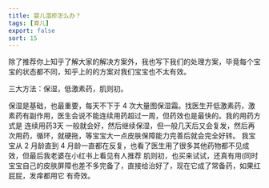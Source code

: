 ```yaml
---
title: 婴儿湿疹怎么办？
tags: [育儿]
export: false
sort: 15
---
```


除了推荐你上知乎了解大家的解决方案外，我也写下我们的处理方案，毕竟每个宝宝的状态都不同，知乎上的的方案对我们宝宝也不太有效。

三大方法：保湿，低激素药，肌则初。

保湿是基础，也最重要，每天不下于 4 次大量图保湿霜。找医生开低激素药，激素药有副作用，医生会说不能连续用药超过一周，但药效也是最快的。我的用药方式是 连续用药3天 一般就会好，然后继续保湿，但一般几天后又会复发，然后再次用药，循环，就硬拖，等宝宝大一点皮肤保障能力完善后就会完全好转。
我宝宝从 2 月龄直到 4 月龄一直都在反复，也看了医生用了很多其他药物都不见成效，但最后我老婆在小红书上看见有人推荐 肌则初，也买来试试，还真有用(同时宝宝自己的皮肤屏障也差不多完备了，直接给治好了，现在它成了常备药，如果红屁屁，发痒都用它 有奇效。

